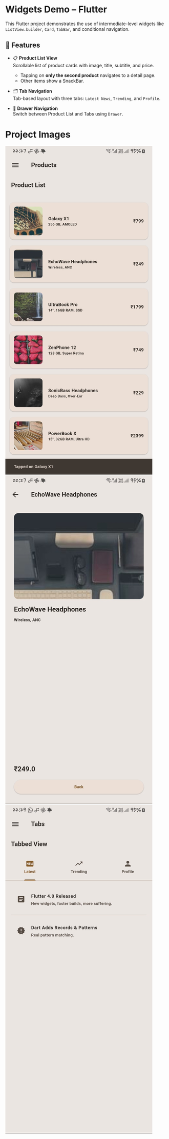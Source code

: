 # Widgets Demo – Flutter

This Flutter project demonstrates the use of intermediate-level widgets like `ListView.builder`, `Card`, `TabBar`, and conditional navigation.

## 🧱 Features

- 📋 **Product List View**  
  Scrollable list of product cards with image, title, subtitle, and price.
    - Tapping on **only the second product** navigates to a detail page.
    - Other items show a SnackBar.

- 🗂 **Tab Navigation**  
  Tab-based layout with three tabs: `Latest News`, `Trending`, and `Profile`.

- 🔄 **Drawer Navigation**  
  Switch between Product List and Tabs using `Drawer`.

# Project Images

![Home](assets/images/Home.jpg)
![Navigation](assets/images/Navigatio.jpg)
![Tabs](assets/images/tabbs.jpg)

